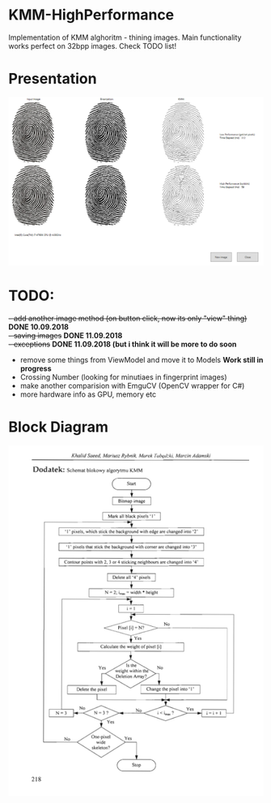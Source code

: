 # KMM-HighPerformance
Implementation of KMM alghoritm - thining images. Main functionality works perfect on 32bpp images. Check TODO list!

# Presentation
![My image](https://github.com/michasacuer/KMM-HighPerformance/blob/master/KMM-HighPerformance/Presentation.PNG)

# TODO:

~~- add another image method (on button click, now its only "view" thing)~~ **DONE 10.09.2018** <br />
~~- saving images~~ **DONE 11.09.2018** <br />
~~- exceptions~~ **DONE 11.09.2018 (but i think it will be more to do soon**
- remove some things from ViewModel and move it to Models **Work still in progress**
- Crossing Number (looking for minutiaes in fingerprint images)  
- make another comparision with EmguCV (OpenCV wrapper for C#)
- more hardware info as GPU, memory etc


# Block Diagram
![My image](https://github.com/michasacuer/KMM-HighPerformance/blob/master/KMM-HighPerformance/kmm.PNG)
